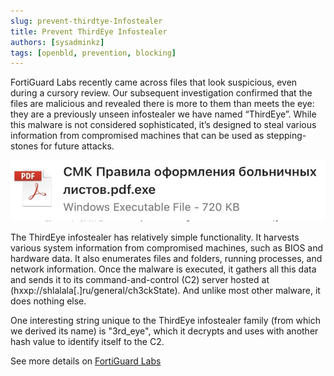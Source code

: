 ```yaml
---
slug: prevent-thirdtye-Infostealer
title: Prevent ThirdEye Infostealer
authors: [sysadminkz]
tags: [openbld, prevention, blocking]
---
```


FortiGuard Labs recently came across files that look suspicious, even during a cursory review. Our subsequent investigation confirmed that the files are malicious and revealed there is more to them than meets the eye: they are a previously unseen infostealer we have named “ThirdEye”. While this malware is not considered sophisticated, it’s designed to steal various information from compromised machines that can be used as stepping-stones for future attacks.

![Prevent ThirdEye Infostealer](./figure-thirdtye-Infostealer.png)

The ThirdEye infostealer has relatively simple functionality. It harvests various system information from compromised machines, such as BIOS and hardware data. It also enumerates files and folders, running processes, and network information. Once the malware is executed, it gathers all this data and sends it to its command-and-control (C2) server hosted at (hxxp://shlalala[.]ru/general/ch3ckState). And unlike most other malware, it does nothing else.

One interesting string unique to the ThirdEye infostealer family (from which we derived its name) is "3rd_eye", which it decrypts and uses with another hash value to identify itself to the C2.

See more details on [FortiGuard Labs](https://www.fortinet.com/blog/threat-research/new-fast-developing-thirdeye-infostealer-pries-open-system-information)
